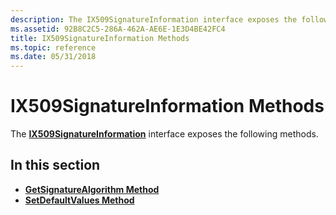 ```yaml
---
description: The IX509SignatureInformation interface exposes the following methods.
ms.assetid: 92B8C2C5-286A-462A-AE6E-1E3D4BE42FC4
title: IX509SignatureInformation Methods
ms.topic: reference
ms.date: 05/31/2018
---
```


# IX509SignatureInformation Methods

The [**IX509SignatureInformation**](/windows/desktop/api/CertEnroll/nn-certenroll-ix509signatureinformation) interface exposes the following methods.

## In this section

-   [**GetSignatureAlgorithm Method**](/windows/desktop/api/CertEnroll/nf-certenroll-ix509signatureinformation-getsignaturealgorithm)
-   [**SetDefaultValues Method**](/windows/desktop/api/CertEnroll/nf-certenroll-ix509signatureinformation-setdefaultvalues)

 

 



